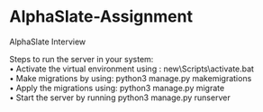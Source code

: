 # AlphaSlate-Assignment
AlphaSlate Interview

Steps to run the server in your system: \
•	Activate the virtual environment using : new\Scripts\activate.bat \
•	Make migrations by using: python3 manage.py makemigrations\
•	Apply the migrations using: python3 manage.py migrate \
•	Start the server by running  python3 manage.py runserver  
